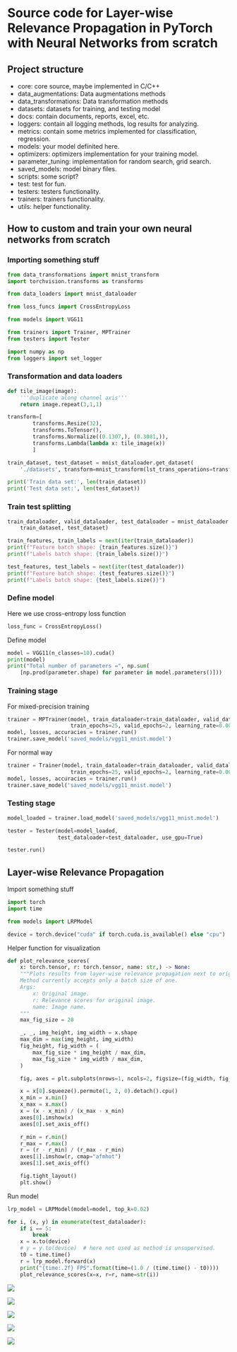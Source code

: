 # Source code for Layer-wise Relevance Propagation in PyTorch with Neural Networks from scratch

## Project structure

- core: core source, maybe implemented in C/C++
- data_augmentations: Data augmentations methods
- data_transformations: Data transformation methods
- datasets: datasets for training, and testing model
- docs: contain documents, reports, excel, etc.
- loggers: contain all logging methods, log results for analyzing.
- metrics: contain some metrics implemented for classification, regression.
- models: your model definited here.
- optimizers: optimizers implementation for your training model.
- parameter_tuning: implementation for random search, grid search.
- saved_models: model binary files.
- scripts: some script?
- test: test for fun.
- testers: testers functionality.
- trainers: trainers functionality.
- utils: helper functionality.

## How to custom and train your own neural networks from scratch

### Importing something stuff

```py
from data_transformations import mnist_transform
import torchvision.transforms as transforms

from data_loaders import mnist_dataloader

from loss_funcs import CrossEntropyLoss

from models import VGG11

from trainers import Trainer, MPTrainer
from testers import Tester

import numpy as np
from loggers import set_logger
```

### Transformation and data loaders

```py
def tile_image(image):
    '''duplicate along channel axis'''
    return image.repeat(3,1,1)

transform=[
        transforms.Resize(32),
        transforms.ToTensor(),
        transforms.Normalize((0.1307,), (0.3081,)),
        transforms.Lambda(lambda x: tile_image(x))
        ]
```

```py
train_dataset, test_dataset = mnist_dataloader.get_dataset(
    './datasets', transform=mnist_transform(lst_trans_operations=transform))

print('Train data set:', len(train_dataset))
print('Test data set:', len(test_dataset))
```

### Train test splitting

```py
train_dataloader, valid_dataloader, test_dataloader = mnist_dataloader.loader(
    train_dataset, test_dataset)

train_features, train_labels = next(iter(train_dataloader))
print(f"Feature batch shape: {train_features.size()}")
print(f"Labels batch shape: {train_labels.size()}")

test_features, test_labels = next(iter(test_dataloader))
print(f"Feature batch shape: {test_features.size()}")
print(f"Labels batch shape: {test_labels.size()}")
```

### Define model

Here we use cross-entropy loss function

```py
loss_func = CrossEntropyLoss()
```

Define model

```py
model = VGG11(n_classes=10).cuda()
print(model)
print("Total number of parameters =", np.sum(
    [np.prod(parameter.shape) for parameter in model.parameters()]))

```

### Training stage

For mixed-precision training

```py
trainer = MPTrainer(model, train_dataloader=train_dataloader, valid_dataloader=valid_dataloader,
                    train_epochs=25, valid_epochs=2, learning_rate=0.001, loss_func=loss_func, optimization_method='adam')
model, losses, accuracies = trainer.run()
trainer.save_model('saved_models/vgg11_mnist.model')
```

For normal way

```py
trainer = Trainer(model, train_dataloader=train_dataloader, valid_dataloader=valid_dataloader,
                    train_epochs=25, valid_epochs=2, learning_rate=0.001, loss_func=loss_func, optimization_method='adam')
model, losses, accuracies = trainer.run()
trainer.save_model('saved_models/vgg11_mnist.model')
```

### Testing stage

```py
model_loaded = trainer.load_model('saved_models/vgg11_mnist.model')

tester = Tester(model=model_loaded,
                test_dataloader=test_dataloader, use_gpu=True)

tester.run()
```

## Layer-wise Relevance Propagation

Import something stuff

```py
import torch
import time

from models import LRPModel

device = torch.device("cuda" if torch.cuda.is_available() else "cpu")
```

Helper function for visualization

```py
def plot_relevance_scores(
    x: torch.tensor, r: torch.tensor, name: str,) -> None:
    """Plots results from layer-wise relevance propagation next to original image.
    Method currently accepts only a batch size of one.
    Args:
        x: Original image.
        r: Relevance scores for original image.
        name: Image name.
    """
    max_fig_size = 20

    _, _, img_height, img_width = x.shape
    max_dim = max(img_height, img_width)
    fig_height, fig_width = (
        max_fig_size * img_height / max_dim,
        max_fig_size * img_width / max_dim,
    )

    fig, axes = plt.subplots(nrows=1, ncols=2, figsize=(fig_width, fig_height))

    x = x[0].squeeze().permute(1, 2, 0).detach().cpu()
    x_min = x.min()
    x_max = x.max()
    x = (x - x_min) / (x_max - x_min)
    axes[0].imshow(x)
    axes[0].set_axis_off()

    r_min = r.min()
    r_max = r.max()
    r = (r - r_min) / (r_max - r_min)
    axes[1].imshow(r, cmap="afmhot")
    axes[1].set_axis_off()

    fig.tight_layout()
    plt.show()
```

Run model

```py
lrp_model = LRPModel(model=model, top_k=0.02)

for i, (x, y) in enumerate(test_dataloader):
    if i == 5:
        break
    x = x.to(device)
    # y = y.to(device)  # here not used as method is unsupervised.
    t0 = time.time()
    r = lrp_model.forward(x)
    print("{time:.2f} FPS".format(time=(1.0 / (time.time() - t0))))
    plot_relevance_scores(x=x, r=r, name=str(i))
```

![](./output1.png)

![](./output2.png)

![](./output3.png)

![](./output4.png)

![](./output5.png)